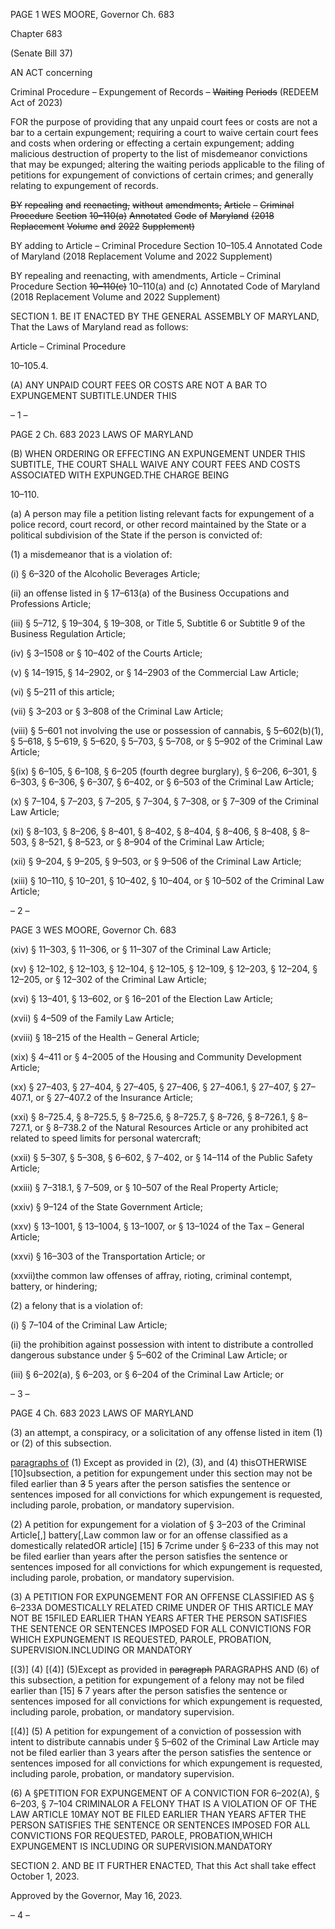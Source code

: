 PAGE 1
WES MOORE, Governor Ch. 683

Chapter 683

(Senate Bill 37)

AN ACT concerning

Criminal Procedure – Expungement of Records ~~–~~ ~~Waiting~~ ~~Periods~~
(REDEEM Act of 2023)

FOR the purpose of providing that any unpaid court fees or costs are not a bar to a certain
expungement; requiring a court to waive certain court fees and costs when ordering
or effecting a certain expungement; adding malicious destruction of property to the
list of misdemeanor convictions that may be expunged; altering the waiting periods
applicable to the filing of petitions for expungement of convictions of certain crimes;
and generally relating to expungement of records.

~~BY~~ ~~repealing~~ ~~and~~ ~~reenacting,~~ ~~without~~ ~~amendments,~~
~~Article~~ ~~–~~ ~~Criminal~~ ~~Procedure~~
~~Section~~ ~~10–110(a)~~
~~Annotated~~ ~~Code~~ ~~of~~ ~~Maryland~~
~~(2018~~ ~~Replacement~~ ~~Volume~~ ~~and~~ ~~2022~~ ~~Supplement)~~

BY adding to
Article – Criminal Procedure
Section 10–105.4
Annotated Code of Maryland
(2018 Replacement Volume and 2022 Supplement)

BY repealing and reenacting, with amendments,
Article – Criminal Procedure
Section ~~10–110(c)~~ 10–110(a) and (c)
Annotated Code of Maryland
(2018 Replacement Volume and 2022 Supplement)

SECTION 1. BE IT ENACTED BY THE GENERAL ASSEMBLY OF MARYLAND,
That the Laws of Maryland read as follows:

Article – Criminal Procedure

10–105.4.

(A) ANY UNPAID COURT FEES OR COSTS ARE NOT A BAR TO EXPUNGEMENT
SUBTITLE.UNDER THIS

– 1 –

PAGE 2
Ch. 683 2023 LAWS OF MARYLAND

(B) WHEN ORDERING OR EFFECTING AN EXPUNGEMENT UNDER THIS
SUBTITLE, THE COURT SHALL WAIVE ANY COURT FEES AND COSTS ASSOCIATED WITH
EXPUNGED.THE CHARGE BEING

10–110.

(a) A person may file a petition listing relevant facts for expungement of a police
record, court record, or other record maintained by the State or a political subdivision of
the State if the person is convicted of:

(1) a misdemeanor that is a violation of:

(i) § 6–320 of the Alcoholic Beverages Article;

(ii) an offense listed in § 17–613(a) of the Business Occupations and
Professions Article;

(iii) § 5–712, § 19–304, § 19–308, or Title 5, Subtitle 6 or Subtitle 9 of
the Business Regulation Article;

(iv) § 3–1508 or § 10–402 of the Courts Article;

(v) § 14–1915, § 14–2902, or § 14–2903 of the Commercial Law
Article;

(vi) § 5–211 of this article;

(vii) § 3–203 or § 3–808 of the Criminal Law Article;

(viii) § 5–601 not involving the use or possession of cannabis, §
5–602(b)(1), § 5–618, § 5–619, § 5–620, § 5–703, § 5–708, or § 5–902 of the Criminal Law
Article;

§(ix) § 6–105, § 6–108, § 6–205 (fourth degree burglary), § 6–206,
6–301, § 6–303, § 6–306, § 6–307, § 6–402, or § 6–503 of the Criminal Law Article;

(x) § 7–104, § 7–203, § 7–205, § 7–304, § 7–308, or § 7–309 of the
Criminal Law Article;

(xi) § 8–103, § 8–206, § 8–401, § 8–402, § 8–404, § 8–406, § 8–408, §
8–503, § 8–521, § 8–523, or § 8–904 of the Criminal Law Article;

(xii) § 9–204, § 9–205, § 9–503, or § 9–506 of the Criminal Law Article;

(xiii) § 10–110, § 10–201, § 10–402, § 10–404, or § 10–502 of the
Criminal Law Article;

– 2 –

PAGE 3
WES MOORE, Governor Ch. 683

(xiv) § 11–303, § 11–306, or § 11–307 of the Criminal Law Article;

(xv) § 12–102, § 12–103, § 12–104, § 12–105, § 12–109, § 12–203, §
12–204, § 12–205, or § 12–302 of the Criminal Law Article;

(xvi) § 13–401, § 13–602, or § 16–201 of the Election Law Article;

(xvii) § 4–509 of the Family Law Article;

(xviii) § 18–215 of the Health – General Article;

(xix) § 4–411 or § 4–2005 of the Housing and Community Development
Article;

(xx) § 27–403, § 27–404, § 27–405, § 27–406, § 27–406.1, § 27–407, §
27–407.1, or § 27–407.2 of the Insurance Article;

(xxi) § 8–725.4, § 8–725.5, § 8–725.6, § 8–725.7, § 8–726, § 8–726.1, §
8–727.1, or § 8–738.2 of the Natural Resources Article or any prohibited act related to speed
limits for personal watercraft;

(xxii) § 5–307, § 5–308, § 6–602, § 7–402, or § 14–114 of the Public
Safety Article;

(xxiii) § 7–318.1, § 7–509, or § 10–507 of the Real Property Article;

(xxiv) § 9–124 of the State Government Article;

(xxv) § 13–1001, § 13–1004, § 13–1007, or § 13–1024 of the Tax –
General Article;

(xxvi) § 16–303 of the Transportation Article; or

(xxvii)the common law offenses of affray, rioting, criminal contempt,
battery, or hindering;

(2) a felony that is a violation of:

(i) § 7–104 of the Criminal Law Article;

(ii) the prohibition against possession with intent to distribute a
controlled dangerous substance under § 5–602 of the Criminal Law Article; or

(iii) § 6–202(a), § 6–203, or § 6–204 of the Criminal Law Article; or

– 3 –

PAGE 4
Ch. 683 2023 LAWS OF MARYLAND

(3) an attempt, a conspiracy, or a solicitation of any offense listed in item
(1) or (2) of this subsection.

[paragraphs of](c) (1) Except as provided in (2), (3), and (4) thisOTHERWISE
[10]subsection, a petition for expungement under this section may not be filed earlier than
~~3~~ 5 years after the person satisfies the sentence or sentences imposed for all convictions for
which expungement is requested, including parole, probation, or mandatory supervision.

(2) A petition for expungement for a violation of § 3–203 of the Criminal
Article[,] battery[,Law common law or for an offense classified as a domestically relatedOR
article] [15] ~~5~~ 7crime under § 6–233 of this may not be filed earlier than years after the
person satisfies the sentence or sentences imposed for all convictions for which
expungement is requested, including parole, probation, or mandatory supervision.

(3) A PETITION FOR EXPUNGEMENT FOR AN OFFENSE CLASSIFIED AS
§ 6–233A DOMESTICALLY RELATED CRIME UNDER OF THIS ARTICLE MAY NOT BE
15FILED EARLIER THAN YEARS AFTER THE PERSON SATISFIES THE SENTENCE OR
SENTENCES IMPOSED FOR ALL CONVICTIONS FOR WHICH EXPUNGEMENT IS
REQUESTED, PAROLE, PROBATION, SUPERVISION.INCLUDING OR MANDATORY

[(3)] (4) [(4)] (5)Except as provided in ~~paragraph~~ PARAGRAPHS AND
(6) of this subsection, a petition for expungement of a felony may not be filed earlier than
[15] ~~5~~ 7 years after the person satisfies the sentence or sentences imposed for all
convictions for which expungement is requested, including parole, probation, or mandatory
supervision.

[(4)] (5) A petition for expungement of a conviction of possession with
intent to distribute cannabis under § 5–602 of the Criminal Law Article may not be filed
earlier than 3 years after the person satisfies the sentence or sentences imposed for all
convictions for which expungement is requested, including parole, probation, or mandatory
supervision.

(6) A §PETITION FOR EXPUNGEMENT OF A CONVICTION FOR
6–202(A), § 6–203, § 7–104 CRIMINALOR A FELONY THAT IS A VIOLATION OF OF THE
LAW ARTICLE 10MAY NOT BE FILED EARLIER THAN YEARS AFTER THE PERSON
SATISFIES THE SENTENCE OR SENTENCES IMPOSED FOR ALL CONVICTIONS FOR
REQUESTED, PAROLE, PROBATION,WHICH EXPUNGEMENT IS INCLUDING OR
SUPERVISION.MANDATORY

SECTION 2. AND BE IT FURTHER ENACTED, That this Act shall take effect
October 1, 2023.

Approved by the Governor, May 16, 2023.

– 4 –